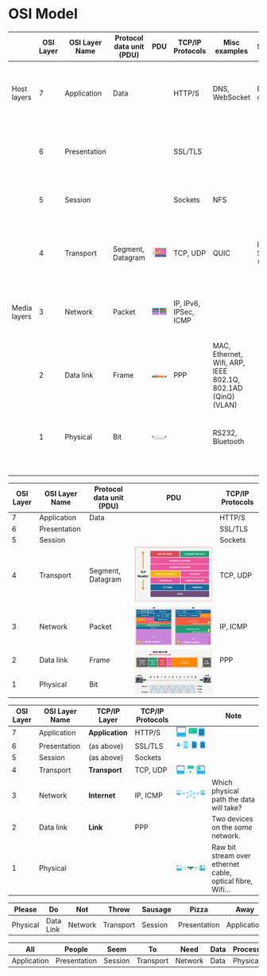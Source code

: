 # OSI Model

|              | OSI Layer | OSI Layer Name | Protocol data unit (PDU) | PDU                                        | TCP/IP Protocols      | Misc examples                                                | Software                 | Hardware |                                                                                            | Function                                                                                                                                              | Note                                                                            |
| ------------ | --------- | -------------- | ------------------------ | ------------------------------------------ | --------------------- | ------------------------------------------------------------ | ------------------------ | -------- | ------------------------------------------------------------------------------------------ | ----------------------------------------------------------------------------------------------------------------------------------------------------- | ------------------------------------------------------------------------------- |
| Host layers  | 7         | Application    | Data                     |                                            | HTTP/S                | DNS, WebSocket                                               | Browser, curl            |          | ![Alt text](images/OSI-Layer-7-Webpage.png)                                                | _High-level protocols_ such as for resource sharing or remote file access, e.g. HTTP.                                                                 |                                                                                 |
|              | 6         | Presentation   |                          |                                            | SSL/TLS               |                                                              |                          |          | ![Alt text](images/OSI-Layer-6-Encryption.png)                                             | Translation of data between a networking service and an application; including character _encoding_, data _compression_ and **encryption/decryption** |                                                                                 |
|              | 5         | Session        |                          |                                            | Sockets               | NFS                                                          |                          |          |                                                                                            | Managing communication sessions, i.e., continuous exchange of information in the form of multiple back-and-forth transmissions between two nodes      |                                                                                 |
|              | 4         | Transport      | Segment, Datagram        | ![Segment](images/OSI-Layer-4-Segment.png) | TCP, UDP              | QUIC                                                         | Internet Socket [1] (OS) |          | ![Alt text](images/OSI-Layer-4-Segment-Example.png)                                        | _Reliable transmission_ of **data segments** between points on a network, including _segmentation, acknowledgement and multiplexing_                  | Where will the data goes?                                                       |
| Media layers | 3         | Network        | Packet                   | ![Packet](images/OSI-Layer-3-Packet.png)   | IP, IPv6, IPSec, ICMP |                                                              |                          | Router   | ![Alt text](images/OSI-Layer-3-IP-Path.png)                                                | Structuring and managing a _multi-node network_, including _addressing, routing and traffic control_                                                  | How the data goes to the final network? Which physical path the data will take? |
|              | 2         | Data link      | Frame                    | ![Frame](images/OSI-Layer-2-Frame.png)     | PPP                   | MAC, Ethernet, Wifi, ARP, IEEE 802.1Q, 802.1AD (QinQ) (VLAN) |                          | Switch   |                                                                                            | Transmission of **data frames** between _two nodes_ connected by a physical layer                                                                     | How the data goes inside local network? Two devices on the _same_ network.      |
|              | 1         | Physical       | Bit                      | ![Bit](images/OSI-Layer-1-Bit.png)         |                       | RS232, Bluetooth                                             |                          | NIC, Hub | ![Alt text](images/OSI-Layer-1-Raw-Bit.png)                                                | Transmission and reception of **raw bit streams** over a _physical medium_                                                                            | How the bits goes? Raw bit stream over ethernet cable, optical fibre, Wifi...   |
|              |           |                |                          |                                            |                       |                                                              |                          |          |                                                                                            |                                                                                                                                                       |                                                                                 |

| OSI Layer | OSI Layer Name | Protocol data unit (PDU) | PDU                                        | TCP/IP Protocols |
| --------- | -------------- | ------------------------ | ------------------------------------------ | ---------------- |
| 7         | Application    | Data                     |                                            | HTTP/S           |
| 6         | Presentation   |                          |                                            | SSL/TLS          |
| 5         | Session        |                          |                                            | Sockets          |
| 4         | Transport      | Segment, Datagram        | ![Segment](images/OSI-Layer-4-Segment.png) | TCP, UDP         |
| 3         | Network        | Packet                   | ![Packet](images/OSI-Layer-3-Packet.png)   | IP, ICMP         |
| 2         | Data link      | Frame                    | ![Frame](images/OSI-Layer-2-Frame.png)     | PPP              |
| 1         | Physical       | Bit                      | ![Bit](images/OSI-Layer-1-Bit.png)         |                  |

| OSI Layer | OSI Layer Name | TCP/IP Layer    | TCP/IP Protocols |                                                     | Note                                                       |
| --------- | -------------- | --------------- | ---------------- | --------------------------------------------------- | ---------------------------------------------------------- |
| 7         | Application    | **Application** | HTTP/S           | ![Alt text](images/OSI-Layer-7-Webpage.png)         |                                                            |
| 6         | Presentation   | (as above)      | SSL/TLS          | ![Alt text](images/OSI-Layer-6-Encryption.png)      |                                                            |
| 5         | Session        | (as above)      | Sockets          |                                                     |                                                            |
| 4         | Transport      | **Transport**   | TCP, UDP         | ![Alt text](images/OSI-Layer-4-Segment-Example.png) |                                                            |
| 3         | Network        | **Internet**    | IP, ICMP         | ![Alt text](images/OSI-Layer-3-IP-Path.png)         | Which physical path the data will take?                    |
| 2         | Data link      | **Link**        | PPP              |                                                     | Two devices on the _same_ network.                         |
| 1         | Physical       |                 |                  | ![Alt text](images/OSI-Layer-1-Raw-Bit.png)         | Raw bit stream over ethernet cable, optical fibre, Wifi... |

[1]: https://www.wikiwand.com/en/Network_socket

| Please   | Do        | Not     | Throw     | Sausage | Pizza        | Away        |
| -------- | --------- | ------- | --------- | ------- | ------------ | ----------- |
| Physical | Data Link | Network | Transport | Session | Presentation | Application |

| All         | People       | Seem    | To        | Need    | Data | Processing |
| ----------- | ------------ | ------- | --------- | ------- | ---- | ---------- |
| Application | Presentation | Session | Transport | Network | Data | Physical   |
